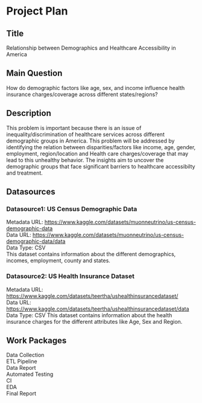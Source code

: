 # Project Plan

## Title
Relationship between Demographics and Healthcare Accessibility in America

## Main Question
How do demographic factors like age, sex, and income influence health insurance charges/coverage across different states/regions?

## Description
This problem is important because there is an issue of inequality/discrimination of healthcare services across different demographic groups in America. This problem will be addressed by identifying the relation between disparities/factors like income, age, gender, employment, region/location and Health care charges/coverage that may lead to this unhealthy behavior. The insights aim to uncover the demographic groups that face significant barriers to healthcare accessibilty and treatment.

## Datasources

### Datasource1: US Census Demographic Data
Metadata URL: https://www.kaggle.com/datasets/muonneutrino/us-census-demographic-data   
Data URL: https://www.kaggle.com/datasets/muonneutrino/us-census-demographic-data/data  
Data Type: CSV  
This dataset contains information about the different demographics, incomes, employment, county and states.

### Datasource2: US Health Insurance Dataset
Metadata URL: https://www.kaggle.com/datasets/teertha/ushealthinsurancedataset/  
Data URL: https://www.kaggle.com/datasets/teertha/ushealthinsurancedataset/data  
Data Type: CSV
This dataset contains information about the health insurance charges for the different attributes like Age, Sex and Region.

## Work Packages
Data Collection     
ETL Pipeline    
Data Report     
Automated Testing       
CI      
EDA     
Final Report   